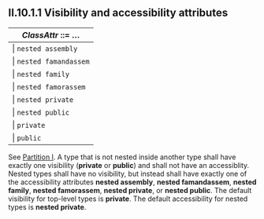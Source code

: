 ## II.10.1.1 Visibility and accessibility attributes

 | _ClassAttr_ ::= &hellip;
 | ----
 | \| `nested assembly`
 | \| `nested famandassem`
 | \| `nested family`
 | \| `nested famorassem`
 | \| `nested private`
 | \| `nested public`
 | \| `private`
 | \| `public`

See [Partition I](#todo-missing-hyperlink). A type that is not nested inside another type shall have exactly one visibility (**private** or **public**) and shall not have an accessiblity. Nested types shall have no visibility, but instead shall have exactly one of the accessibility attributes **nested assembly**, **nested famandassem**, **nested family**, **nested famorassem**, **nested private**, or **nested public**. The default visibility for top-level types is **private**. The default accessibility for nested types is **nested private**.
